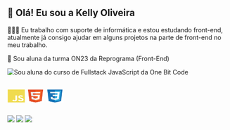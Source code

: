 <h2>👋 Olá! Eu sou a Kelly Oliveira</h2>

👩🏽‍💻 Eu trabalho com suporte de informática e estou estudando front-end, atualmente já consigo ajudar em alguns projetos na parte de front-end no meu trabalho.

💜 Sou aluna da turma ON23 da Reprograma (Front-End)

 <img align="left" alt="icon OBC" height="15" width="15" src="https://cdn.areademembros.com/files/instancia_1851/image/kFD8sGrWPV6uX7tFtw8IcI7JRJKPoTp4N01LUzFu.png"> Sou aluna do curso de Fullstack JavaScript da One Bit Code


<!--
**Kelly-Oliveira/Kelly-Oliveira** is a ✨ _special_ ✨ repository because its `README.md` (this file) appears on your GitHub profile.

Here are some ideas to get you started:

- 🔭 I’m currently working on ...
- 🌱 I’m currently learning ...
- 👯 I’m looking to collaborate on ...
- 🤔 I’m looking for help with ...
- 💬 Ask me about ...
- 📫 How to reach me: ...
- 😄 Pronouns: ...
- ⚡ Fun fact: ...
-->
<div style="display: inline_block"><br>
  <img align="center" alt="Kelly-Js" height="30" width="40" src="https://raw.githubusercontent.com/devicons/devicon/master/icons/javascript/javascript-plain.svg">
  <img align="center" alt="Rafa-HTML" height="30" width="40" src="https://raw.githubusercontent.com/devicons/devicon/master/icons/html5/html5-original.svg">
  <img align="center" alt="Rafa-CSS" height="30" width="40" src="https://raw.githubusercontent.com/devicons/devicon/master/icons/css3/css3-original.svg">
</div>
  
  ##
 
<div> 
 
  <a href="https://www.instagram.com/kelly_amenduuim/" target="_blank"><img src="https://img.shields.io/badge/-Instagram-%23E4405F?style=for-the-badge&logo=instagram&logoColor=white" target="_blank"></a>
 	<a href = "mailto:kelly.rodrigues.oliveira@gmail.com"><img src="https://img.shields.io/badge/-Gmail-%23333?style=for-the-badge&logo=gmail&logoColor=white" target="_blank"></a>
  <a href="https://www.linkedin.com/in/kelly-rodrigues-de-oliveira-21178132/" target="_blank"><img src="https://img.shields.io/badge/-LinkedIn-%230077B5?style=for-the-badge&logo=linkedin&logoColor=white" target="_blank"></a> 
</div>
